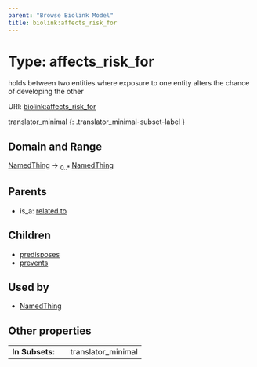 ```yaml
---
parent: "Browse Biolink Model"
title: biolink:affects_risk_for
---
```


# Type: affects_risk_for


holds between two entities where exposure to one entity alters the chance of developing the other

URI: [biolink:affects_risk_for](https://w3id.org/biolink/vocab/affects_risk_for)

translator_minimal
{: .translator_minimal-subset-label }


## Domain and Range

[NamedThing](NamedThing.md) ->  <sub>0..*</sub> [NamedThing](NamedThing.md)

## Parents

 *  is_a: [related to](related_to.md)

## Children

 *  [predisposes](predisposes.md)
 *  [prevents](prevents.md)

## Used by

 * [NamedThing](NamedThing.md)

## Other properties

|  |  |  |
| --- | --- | --- |
| **In Subsets:** | | translator_minimal |


